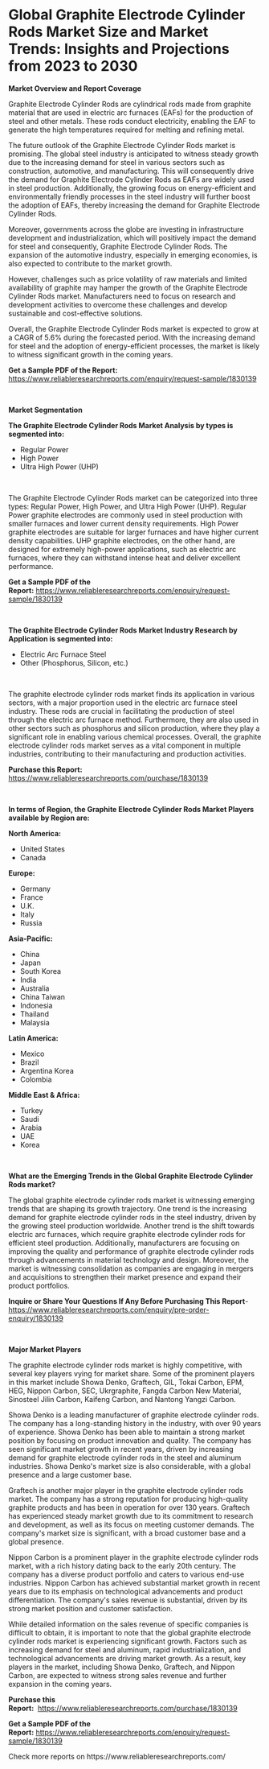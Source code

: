 <p><h1>Global Graphite Electrode Cylinder Rods Market Size and Market Trends: Insights and Projections from 2023 to 2030</h1></p><p><strong>Market Overview and Report Coverage</strong></p>
<p><p>Graphite Electrode Cylinder Rods are cylindrical rods made from graphite material that are used in electric arc furnaces (EAFs) for the production of steel and other metals. These rods conduct electricity, enabling the EAF to generate the high temperatures required for melting and refining metal.</p><p>The future outlook of the Graphite Electrode Cylinder Rods market is promising. The global steel industry is anticipated to witness steady growth due to the increasing demand for steel in various sectors such as construction, automotive, and manufacturing. This will consequently drive the demand for Graphite Electrode Cylinder Rods as EAFs are widely used in steel production. Additionally, the growing focus on energy-efficient and environmentally friendly processes in the steel industry will further boost the adoption of EAFs, thereby increasing the demand for Graphite Electrode Cylinder Rods.</p><p>Moreover, governments across the globe are investing in infrastructure development and industrialization, which will positively impact the demand for steel and consequently, Graphite Electrode Cylinder Rods. The expansion of the automotive industry, especially in emerging economies, is also expected to contribute to the market growth.</p><p>However, challenges such as price volatility of raw materials and limited availability of graphite may hamper the growth of the Graphite Electrode Cylinder Rods market. Manufacturers need to focus on research and development activities to overcome these challenges and develop sustainable and cost-effective solutions.</p><p>Overall, the Graphite Electrode Cylinder Rods market is expected to grow at a CAGR of 5.6% during the forecasted period. With the increasing demand for steel and the adoption of energy-efficient processes, the market is likely to witness significant growth in the coming years.</p></p>
<p><strong>Get a Sample PDF of the Report:</strong> <a href="https://www.reliableresearchreports.com/enquiry/request-sample/1830139">https://www.reliableresearchreports.com/enquiry/request-sample/1830139</a></p>
<p>&nbsp;</p>
<p><strong>Market Segmentation</strong></p>
<p><strong>The Graphite Electrode Cylinder Rods Market Analysis by types is segmented into:</strong></p>
<p><ul><li>Regular Power</li><li>High Power</li><li>Ultra High Power (UHP)</li></ul></p>
<p>&nbsp;</p>
<p><p>The Graphite Electrode Cylinder Rods market can be categorized into three types: Regular Power, High Power, and Ultra High Power (UHP). Regular Power graphite electrodes are commonly used in steel production with smaller furnaces and lower current density requirements. High Power graphite electrodes are suitable for larger furnaces and have higher current density capabilities. UHP graphite electrodes, on the other hand, are designed for extremely high-power applications, such as electric arc furnaces, where they can withstand intense heat and deliver excellent performance.</p></p>
<p><strong>Get a Sample PDF of the Report:</strong>&nbsp;<a href="https://www.reliableresearchreports.com/enquiry/request-sample/1830139">https://www.reliableresearchreports.com/enquiry/request-sample/1830139</a></p>
<p>&nbsp;</p>
<p><strong>The Graphite Electrode Cylinder Rods Market Industry Research by Application is segmented into:</strong></p>
<p><ul><li>Electric Arc Furnace Steel</li><li>Other (Phosphorus, Silicon, etc.)</li></ul></p>
<p>&nbsp;</p>
<p><p>The graphite electrode cylinder rods market finds its application in various sectors, with a major proportion used in the electric arc furnace steel industry. These rods are crucial in facilitating the production of steel through the electric arc furnace method. Furthermore, they are also used in other sectors such as phosphorus and silicon production, where they play a significant role in enabling various chemical processes. Overall, the graphite electrode cylinder rods market serves as a vital component in multiple industries, contributing to their manufacturing and production activities.</p></p>
<p><strong>Purchase this Report:</strong>&nbsp; <a href="https://www.reliableresearchreports.com/purchase/1830139">https://www.reliableresearchreports.com/purchase/1830139</a></p>
<p>&nbsp;</p>
<p><strong>In terms of Region, the Graphite Electrode Cylinder Rods Market Players available by Region are:</strong></p>
<p>
    <p> <strong> North America: </strong>
        <ul>
            <li>United States</li>
            <li>Canada</li>
        </ul>
        </p> 
    <p> <strong> Europe: </strong>
        <ul>
            <li>Germany</li>
            <li>France</li>
            <li>U.K.</li>
            <li>Italy</li>
            <li>Russia</li>
        </ul>
        </p> 
    <p> <strong> Asia-Pacific: </strong>
        <ul>
            <li>China</li>
            <li>Japan</li>
            <li>South Korea</li>
            <li>India</li>
            <li>Australia</li>
            <li>China Taiwan</li>
            <li>Indonesia</li>
            <li>Thailand</li>
            <li>Malaysia</li>
        </ul>
        </p> 
    <p> <strong> Latin America: </strong>
        <ul>
            <li>Mexico</li>
            <li>Brazil</li>
            <li>Argentina Korea</li>
            <li>Colombia</li>
        </ul>
        </p> 
    <p> <strong> Middle East & Africa: </strong>
        <ul>
            <li>Turkey</li>
            <li>Saudi</li>
            <li>Arabia</li>
            <li>UAE</li>
            <li>Korea</li>
        </ul>
    </p>
    </p>
<p>&nbsp;</p>
<p><strong>What are the Emerging Trends in the Global Graphite Electrode Cylinder Rods market?</strong></p>
<p><p>The global graphite electrode cylinder rods market is witnessing emerging trends that are shaping its growth trajectory. One trend is the increasing demand for graphite electrode cylinder rods in the steel industry, driven by the growing steel production worldwide. Another trend is the shift towards electric arc furnaces, which require graphite electrode cylinder rods for efficient steel production. Additionally, manufacturers are focusing on improving the quality and performance of graphite electrode cylinder rods through advancements in material technology and design. Moreover, the market is witnessing consolidation as companies are engaging in mergers and acquisitions to strengthen their market presence and expand their product portfolios.</p></p>
<p><strong>Inquire or Share Your Questions If Any Before Purchasing This Report</strong>- <a href="https://www.reliableresearchreports.com/enquiry/pre-order-enquiry/1830139">https://www.reliableresearchreports.com/enquiry/pre-order-enquiry/1830139</a></p>
<p>&nbsp;</p>
<p><strong>Major Market Players</strong></p>
<p><p>The graphite electrode cylinder rods market is highly competitive, with several key players vying for market share. Some of the prominent players in this market include Showa Denko, Graftech, GIL, Tokai Carbon, EPM, HEG, Nippon Carbon, SEC, Ukrgraphite, Fangda Carbon New Material, Sinosteel Jilin Carbon, Kaifeng Carbon, and Nantong Yangzi Carbon.</p><p>Showa Denko is a leading manufacturer of graphite electrode cylinder rods. The company has a long-standing history in the industry, with over 90 years of experience. Showa Denko has been able to maintain a strong market position by focusing on product innovation and quality. The company has seen significant market growth in recent years, driven by increasing demand for graphite electrode cylinder rods in the steel and aluminum industries. Showa Denko's market size is also considerable, with a global presence and a large customer base.</p><p>Graftech is another major player in the graphite electrode cylinder rods market. The company has a strong reputation for producing high-quality graphite products and has been in operation for over 130 years. Graftech has experienced steady market growth due to its commitment to research and development, as well as its focus on meeting customer demands. The company's market size is significant, with a broad customer base and a global presence.</p><p>Nippon Carbon is a prominent player in the graphite electrode cylinder rods market, with a rich history dating back to the early 20th century. The company has a diverse product portfolio and caters to various end-use industries. Nippon Carbon has achieved substantial market growth in recent years due to its emphasis on technological advancements and product differentiation. The company's sales revenue is substantial, driven by its strong market position and customer satisfaction.</p><p>While detailed information on the sales revenue of specific companies is difficult to obtain, it is important to note that the global graphite electrode cylinder rods market is experiencing significant growth. Factors such as increasing demand for steel and aluminum, rapid industrialization, and technological advancements are driving market growth. As a result, key players in the market, including Showa Denko, Graftech, and Nippon Carbon, are expected to witness strong sales revenue and further expansion in the coming years.</p></p>
<p><strong>Purchase this Report:</strong>&nbsp;&nbsp;<a href="https://www.reliableresearchreports.com/purchase/1830139">https://www.reliableresearchreports.com/purchase/1830139</a></p>
<p></p>
<p><strong>Get a Sample PDF of the Report:</strong>&nbsp;<a href="https://www.reliableresearchreports.com/enquiry/request-sample/1830139">https://www.reliableresearchreports.com/enquiry/request-sample/1830139</a></p>
<p>Check more reports on https://www.reliableresearchreports.com/</p>